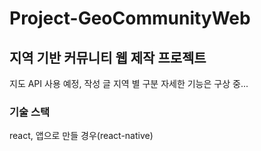 # Project-GeoCommunityWeb

## 지역 기반 커뮤니티 웹 제작 프로젝트
지도 API 사용 예정, 작성 글 지역 별 구분 
자세한 기능은 구상 중...

### 기술 스택
react, 앱으로 만들 경우(react-native)

